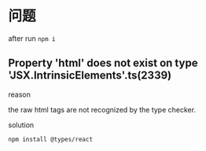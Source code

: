 # 问题

after run `npm i`

## Property 'html' does not exist on type 'JSX.IntrinsicElements'.ts(2339)

reason

the raw html tags are not recognized by the type checker.

solution

```sh
npm install @types/react
```

